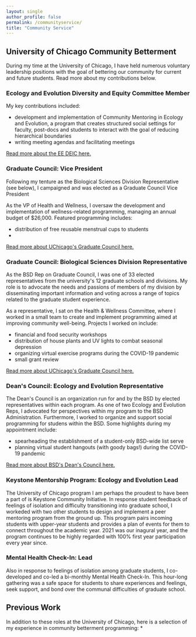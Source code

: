 ```yaml
---
layout: single
author_profile: false
permalink: /communityservice/
title: "Community Service"
---
```


## University of Chicago Community Betterment

During my time at the University of Chicago, I have held numerous voluntary leadership positions with the goal of bettering our community for current and future students. Read more about my contributions below.

### Ecology and Evolution Diversity and Equity Committee Member

My key contributions included:
* development and implementation of Community Mentoring in Ecology and Evolution, a program that creates structured social settings for faculty, post-docs and students to interact with the goal of reducing hierarchical boundaries
* writing meeting agendas and facilitating meetings

[Read more about the EE DEIC here.](https://ecev-dei.bsd.uchicago.edu/)

### Graduate Council: Vice President 
Following my tenture as the Biological Sciences Division Representative (see below), I campaigned and was elected as a Graduate Council Vice President 

As the VP of Health and Wellness, I oversaw the development and implementation of wellness-related programming, managing an annual budget of $26,000. Featured programming includes:
* distribution of free reusable menstrual cups to students
* 

[Read more about UChicago's Graduate Council here.](https://gc.uchicago.edu/)

### Graduate Council: Biological Sciences Division Representative
As the BSD Rep on Graduate Council, I was one of 33 elected representatives from the university's 12 graduate schools and divisions. My role is to advocate the needs and passions of members of my division by disseminating important information and voting across a range of topics related to the graduate student experience.

As a representative, I sat on the Health & Wellness Committee, where I worked in a small team to create and implement programming aimed at improving community well-being. Projects I worked on include:
* financial and food security workshops
* distribution of house plants and UV lights to combat seasonal depression
* organizing virtual exercise programs during the COVID-19 pandemic
* small grant review

[Read more about UChicago's Graduate Council here.](https://gc.uchicago.edu/)

### Dean's Council: Ecology and Evolution Representative
The Dean's Council is an organization run for and by the BSD by elected representatives within each program. As one of two Ecology and Evolution Reps, I advocated for perspectives within my program to the BSD Administration. Furthermore, I worked to organize and support social programming for studens within the BSD. Some highlights during my appointment include:
* spearheading the establishment of a student-only BSD-wide list serve
* planning virtual student hangouts (with goody bags!) during the COVID-19 pandemic

[Read more about BSD's Dean's Council here.](https://biosciences.uchicago.edu/current-students/groups)

### Keystone Mentorship Program: Ecology and Evolution Lead
The University of Chicago program I am perhaps the proudest to have been a part of is Keystone Community Initiative. In response student feedback of feelings of isolation and difficulty transitioning into graduate school, I workeded with two other students to design and implement a peer mentoring program from the ground up. This program pairs incoming students with upper-year students and provides a plan of events for them to connect throughout the academic year. 2021 was our inagural year, and the program continues to be highly regarded with 100% first year participation every year since.

### Mental Health Check-In: Lead
Also in response to feelings of isolation among graduate students, I co-developed and co-led a bi-monthly Mental Health Check-In. This hour-long gathering was a safe space for students to share experiences and feelings, seek support, and bond over the communal difficulties of graduate school. 

## Previous Work
In addition to these roles at the University of Chicago, here is a selection of my experience in community betterment programming:
* 

